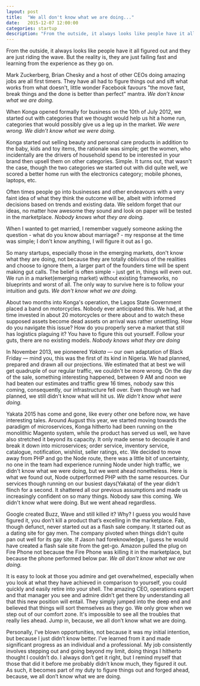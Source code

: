 ```yaml
---
layout: post
title:  "We all don't know what we are doing..."
date:   2015-12-07 12:00:00
categories: startup
description: "From the outside, it always looks like people have it all figured out and they are just riding the wave. But the reality is, they are just failing fast and learning from the experience as they go on. "
---
```


From the outside, it always looks like people have it all figured out and they are just riding the wave. But the reality is, they are just failing fast and learning from the experience as they go on. 

Mark Zuckerberg, Brian Chesky and a host of other CEOs doing amazing jobs are all first timers. They have all had to figure things out and sift what works from what doesn't, little wonder Facebook favours "the move fast, break things and the done is better than perfect" mantra. *We don’t know what we are doing.*

When Konga opened formally for business on the 10th of July 2012, we started out with categories that we thought would help us hit a home run, categories that would possibly give us a leg up in the market. *We were wrong. We didn’t know what we were doing.*

Konga started out selling beauty and personal care products in addition to the baby, kids and toy items, the rationale was simple; get the women, who incidentally are the drivers of household spend to be interested in your brand then upsell them on other categories. Simple. It turns out, that wasn't the case, though the two categories we started out with did quite well, we scored a better home run with the electronics category; mobile phones, laptops, etc.

Often times people go into businesses and other endeavours with a very faint idea of what they think the outcome will be, albeit with informed decisions based on trends and existing data. We seldom forget that our ideas, no matter how awesome they sound and look on paper will be tested in the marketplace. *Nobody knows what they are doing.*

When I wanted to get married, I remember vaguely someone asking the question - what do you know about marriage? - my response at the time was simple; I don't know anything, I will figure it out as I go. 

So many startups, especially those in the emerging markets, don't know what they are doing, not because they are totally oblivious of the realities and choose to ignore them, a larger part of the founders time will be spent making gut calls. The belief is often simple - just get in, things will even out. We run in a market(emerging market) without existing frameworks, no blueprints and worst of all. The only way to survive here is to follow your intuition and guts. *We don't know what we are doing.*

About two months into Konga's operation, the Lagos State Government placed a band on motorcycles. Nobody ever anticipated this. We had, at the time invested in about 20 motorcycles or there about and to watch these supposed assets become dead assets on arrival was rather unsettling. How do you navigate this issue? How do you properly serve a market that still has logistics plaguing it? You have to figure this out yourself. Follow your guts, there are no existing models. *Nobody knows what they are doing*

In November 2013, we pioneered *Yakata* — our own adaptation of Black Friday — mind you, this was the first of its kind in Nigeria. We had planned, prepared and drawn all our projections. We estimated that at best we will get quadruple of our regular traffic, we couldn't be more wrong. On the day of the sale, something interesting happened, between 9 AM  and noon we had beaten our estimates and traffic grew 16 times, nobody saw this coming, consequently, our infrastructure fell over. Even though we had planned, we still didn't know what will hit us. *We didn't know what were doing.*

Yakata 2015 has come and gone, like every other one before now, we have interesting tales. Around August this year, we started moving towards the paradigm of microservices, Konga hitherto had been running on the monolithic Magento system, while the product has served us well, we have also stretched it beyond its capacity. It only made sense to decouple it and break it down into microservices; order service, inventory service, catalogue, notification, wishlist, seller ratings, etc. We decided to move away from PHP and go the Node route, there was a little bit of uncertainty, no one in the team had experience running Node under high traffic, we didn't know what we were doing, but we went ahead nonetheless. Here is what we found out, Node outperformed PHP with the same resources. Our services though running on our busiest days(Yakata) of the year didn't flinch for a second. It shattered all our previous assumptions and made us increasingly confident on so many things. Nobody saw this coming. We didn't know what were doing. But we went ahead regardless.

Google created Buzz, Wave and still killed it? Why? I guess you would have figured it, you don’t kill a product that’s excelling in the marketplace. Fab, though defunct, never started out as a flash sale company. It started out as a dating site for gay men. The company pivoted when things didn’t quite pan out well for its gay site. If Jason had foreknowledge, I guess he would have created a flash sale site from the get-go. Amazon pulled the plug on Fire Phone not because the Fire Phone was killing it in the marketplace, but because the phone performed below par. *We all don’t know what we are doing.*

It is easy to look at those you admire and get overwhelmed, especially when you look at what they have achieved in comparison to yourself, you could quickly and easily retire into your shell. The amazing CEO, operations expert and that manager you see and admire didn’t get there by understanding all that this new position will entail. They simply jumped into the deep end and believed that things will sort themselves as they go. We only grow when we step out of our comfort zone. It's impossible to see all the troubles that really lies ahead. Jump in, because, we all don’t know what we are doing.

Personally, I’ve blown opportunities, not because it was my initial intention, but because I just didn’t know better. I’ve learned from it and made significant progress as an individual and a professional. My job consistently involves stepping out and going beyond my limit, doing things I hitherto thought I couldn’t do. I always don’t get it right, but I remind myself that those that did it before me probably didn’t know much, they figured it out. As such, it becomes part of my duty to figure things out and forged ahead, because, we all don’t know what we are doing. 